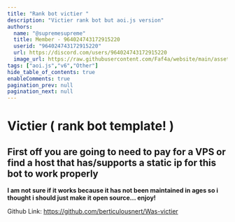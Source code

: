 ```yaml
---
title: "Rank bot victier "
description: "Victier rank bot but aoi.js version"
authors:
  name: "@supremesupreme"
  title: Member - 964024743172915220
  userid: "964024743172915220"
  url: https://discord.com/users/964024743172915220
  image_url: https://raw.githubusercontent.com/Faf4a/website/main/assets/images/avatars/964024743172915220.png
tags: ["aoi.js","v6","Other"]
hide_table_of_contents: true
enableComments: true
pagination_prev: null
pagination_next: null
---
```


# Victier ( rank bot template! )
## First off you are going to need to pay for a VPS or find a host that has/supports a static ip for this bot to work properly 

**I am not sure if it works because it has not been maintained in ages so i thought i should just make it open source... enjoy!**

Github Link: https://github.com/berticulousnert/Was-victier 